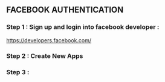 ## FACEBOOK AUTHENTICATION


### Step 1 : Sign up and login into facebook developer : <BR>
https://developers.facebook.com/
  
### Step 2 : Create New Apps


### Step 3 : 


